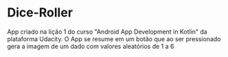 # Dice-Roller
App criado na lição 1 do curso "Android App Development in Kotlin" da plataforma Udacity.
O App se resume em um botão que ao ser pressionado gera a imagem de um dado com valores aleatórios de 1 a 6 

